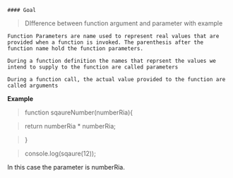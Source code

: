     #### Goal
>DIfference between function argument and parameter with example
    
    Function Parameters are name used to represent real values that are provided when a function is invoked. The parenthesis after the function name hold the function parameters.

    During a function definition the names that reprsent the values we intend to supply to the function are called parameters
    
    During a function call, the actual value provided to the function are called arguments

**Example**

> function sqaureNumber(numberRia){

>    return numberRia * numberRia;

> }

> console.log(sqaure(12));

In this case the parameter is numberRia.
    